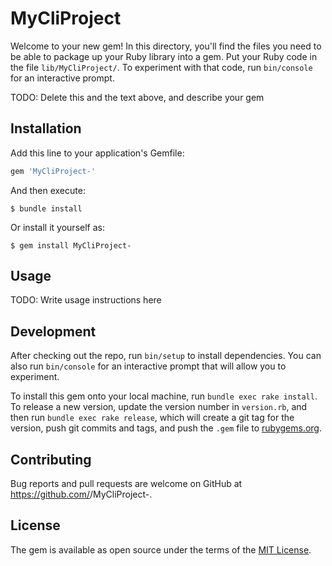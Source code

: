 # MyCliProject

Welcome to your new gem! In this directory, you'll find the files you need to be able to package up your Ruby library into a gem. Put your Ruby code in the file `lib/MyCliProject/`. To experiment with that code, run `bin/console` for an interactive prompt.

TODO: Delete this and the text above, and describe your gem

## Installation

Add this line to your application's Gemfile:

```ruby
gem 'MyCliProject-'
```

And then execute:

    $ bundle install

Or install it yourself as:

    $ gem install MyCliProject-

## Usage

TODO: Write usage instructions here

## Development

After checking out the repo, run `bin/setup` to install dependencies. You can also run `bin/console` for an interactive prompt that will allow you to experiment.

To install this gem onto your local machine, run `bundle exec rake install`. To release a new version, update the version number in `version.rb`, and then run `bundle exec rake release`, which will create a git tag for the version, push git commits and tags, and push the `.gem` file to [rubygems.org](https://rubygems.org).

## Contributing

Bug reports and pull requests are welcome on GitHub at https://github.com/<github username>/MyCliProject-.


## License

The gem is available as open source under the terms of the [MIT License](https://opensource.org/licenses/MIT).
